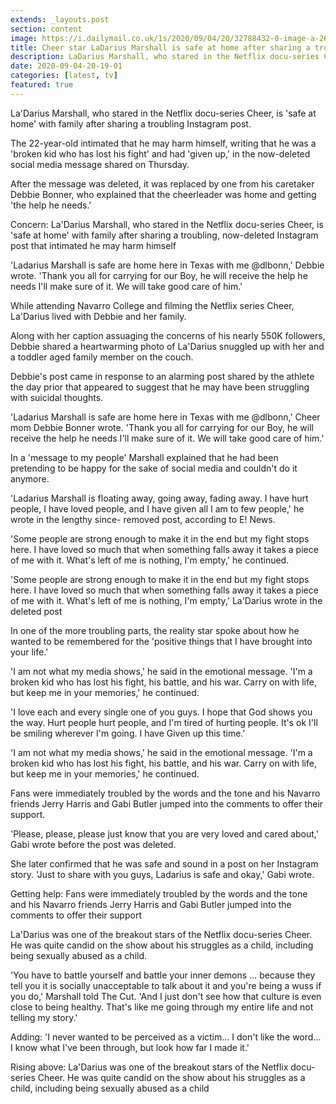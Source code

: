 ```yaml
---
extends: _layouts.post
section: content
image: https://i.dailymail.co.uk/1s/2020/09/04/20/32788432-0-image-a-26_1599246546664.jpg 
title: Cheer star LaDarius Marshall is safe at home after sharing a troubling Instagram post 
description: LaDarius Marshall, who stared in the Netflix docu-series Cheer, is safe at home with family after sharing a troubling Instagram post. 
date: 2020-09-04-20-19-01 
categories: [latest, tv] 
featured: true 
--- 
```

La'Darius Marshall, who stared in the Netflix docu-series Cheer, is 'safe at home' with family after sharing a troubling Instagram post.

The 22-year-old intimated that he may harm himself, writing that he was a 'broken kid who has lost his fight' and had 'given up,' in the now-deleted social media message shared on Thursday.

After the message was deleted, it was replaced by one from his caretaker Debbie Bonner, who explained that the cheerleader was home and getting 'the help he needs.'

Concern: La'Darius Marshall, who stared in the Netflix docu-series Cheer, is 'safe at home' with family after sharing a troubling, now-deleted Instagram post that intimated he may harm himself 

'Ladarius Marshall is safe are home here in Texas with me @dlbonn,' Debbie wrote. 'Thank you all for carrying for our Boy, he will receive the help he needs I'll make sure of it. We will take good care of him.'

While attending Navarro College and filming the Netflix series Cheer, La'Darius lived with Debbie and her family.

Along with her caption assuaging the concerns of his nearly 550K followers, Debbie shared a heartwarming photo of La'Darius snuggled up with her and a toddler aged family member on the couch.

Debbie's post came in response to an alarming post shared by the athlete the day prior that appeared to suggest that he may have been struggling with suicidal thoughts.

'Ladarius Marshall is safe are home here in Texas with me @dlbonn,' Cheer mom Debbie Bonner wrote. 'Thank you all for carrying for our Boy, he will receive the help he needs I'll make sure of it. We will take good care of him.'

In a 'message to my people' Marshall explained that he had been pretending to be happy for the sake of social media and couldn't do it anymore.

'Ladarius Marshall is floating away, going away, fading away. I have hurt people, I have loved people, and I have given all I am to few people,' he wrote in the lengthy since- removed post, according to E! News.

'Some people are strong enough to make it in the end but my fight stops here. I have loved so much that when something falls away it takes a piece of me with it. What's left of me is nothing, I'm empty,' he continued.

'Some people are strong enough to make it in the end but my fight stops here. I have loved so much that when something falls away it takes a piece of me with it. What's left of me is nothing, I'm empty,' La'Darius wrote in the deleted post

In one of the more troubling parts, the reality star spoke about how he wanted to be remembered for the 'positive things that I have brought into your life.' 

'I am not what my media shows,' he said in the emotional message. 'I'm a broken kid who has lost his fight, his battle, and his war. Carry on with life, but keep me in your memories,' he continued.  

'I love each and every single one of you guys. I hope that God shows you the way. Hurt people hurt people, and I'm tired of hurting people. It's ok I'll be smiling wherever I'm going. I have Given up this time.'

'I am not what my media shows,' he said in the emotional message. 'I'm a broken kid who has lost his fight, his battle, and his war. Carry on with life, but keep me in your memories,' he continued.

Fans were immediately troubled by the words and the tone and his Navarro friends Jerry Harris and Gabi Butler jumped into the comments to offer their support.

'Please, please, please just know that you are very loved and cared about,' Gabi wrote before the post was deleted. 

She later confirmed that he was safe and sound in a post on her Instagram story. 'Just to share with you guys, Ladarius is safe and okay,' Gabi wrote.

Getting help: Fans were immediately troubled by the words and the tone and his Navarro friends Jerry Harris and Gabi Butler jumped into the comments to offer their support

La'Darius was one of the breakout stars of the Netflix docu-series Cheer. He was quite candid on the show about his struggles as a child, including being sexually abused as a child.

'You have to battle yourself and battle your inner demons … because they tell you it is socially unacceptable to talk about it and you're being a wuss if you do,' Marshall told The Cut. 'And I just don't see how that culture is even close to being healthy. That's like me going through my entire life and not telling my story.' 

Adding: 'I never wanted to be perceived as a victim... I don't like the word... I know what I've been through, but look how far I made it.' 

Rising above: La'Darius was one of the breakout stars of the Netflix docu-series Cheer. He was quite candid on the show about his struggles as a child, including being sexually abused as a child

